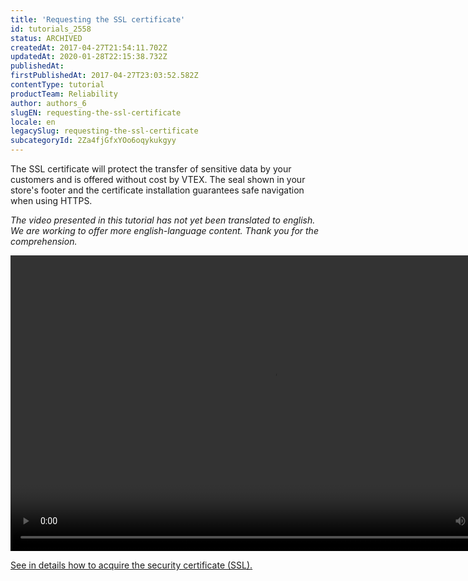 ```yaml
---
title: 'Requesting the SSL certificate'
id: tutorials_2558
status: ARCHIVED
createdAt: 2017-04-27T21:54:11.702Z
updatedAt: 2020-01-28T22:15:38.732Z
publishedAt: 
firstPublishedAt: 2017-04-27T23:03:52.582Z
contentType: tutorial
productTeam: Reliability
author: authors_6
slugEN: requesting-the-ssl-certificate
locale: en
legacySlug: requesting-the-ssl-certificate
subcategoryId: 2Za4fjGfxYOo6oqykukgyy
---
```


The SSL certificate will protect the transfer of sensitive data by your customers and is offered without cost by VTEX. The seal shown in your store's footer and the certificate installation guarantees safe navigation when using HTTPS.

_The video presented in this tutorial has not yet been translated to english. We are working to offer more english-language content. Thank you for the comprehension._

<video class="wp-video-shortcode" id="video-2558-10" width="840" height="473" preload="metadata" controls="controls"><source type="video/mp4" src="//assets.contentful.com/alneenqid6w5/17AAe0VyN426qiYmWMI6SG/1806e294d31bd22b55f778948b6086e7/SolicitandoSSL-1.mp4?_=10" />[//assets.contentful.com/alneenqid6w5/17AAe0VyN426qiYmWMI6SG/1806e294d31bd22b55f778948b6086e7/SolicitandoSSL-1.mp4](//assets.contentful.com/alneenqid6w5/17AAe0VyN426qiYmWMI6SG/1806e294d31bd22b55f778948b6086e7/SolicitandoSSL-1.mp4 "//assets.contentful.com/alneenqid6w5/17AAe0VyN426qiYmWMI6SG/1806e294d31bd22b55f778948b6086e7/SolicitandoSSL-1.mp4")</video>

[See in details how to acquire the security certificate (SSL).](/en/tutorial/hiring-the-security-certificate-sll)

